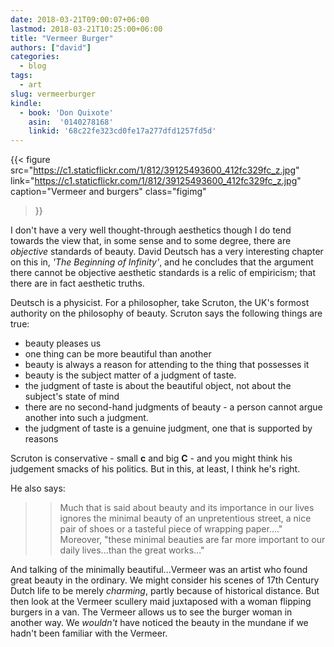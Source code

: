 ```yaml
---
date: 2018-03-21T09:00:07+06:00
lastmod: 2018-03-21T10:25:00+06:00
title: "Vermeer Burger"
authors: ["david"]
categories:
  - blog
tags:
  - art
slug: vermeerburger
kindle: 
  - book: 'Don Quixote'
    asin:  '0140278168'
    linkid: '68c22fe323cd0fe17a277dfd1257fd5d'
---
```


{{< figure src="https://c1.staticflickr.com/1/812/39125493600_412fc329fc_z.jpg"  
link="https://c1.staticflickr.com/1/812/39125493600_412fc329fc_z.jpg"  
caption="Vermeer and burgers"
 class="figimg"
>}}

I don't have a very well thought-through aesthetics though I do tend towards the view that, in some sense and to some degree, there are *objective* standards of beauty. David Deutsch has a very interesting chapter on this in, *'The Beginning of Infinity'*, and he concludes that the  argument there cannot be objective aesthetic standards is a relic of empiricism; that there are in fact aesthetic truths.


Deutsch is a physicist. For a philosopher, take Scruton, the UK's formost authority on the philosophy of beauty. Scruton says the following things are true:

* beauty pleases us
* one thing can be more beautiful than another
* beauty is always a reason for attending to the thing that possesses it
* beauty is the subject matter of a judgment of taste.
* the judgment of taste is about the beautiful object, not about the subject's state of mind
* there are no second-hand judgments of beauty -  a person cannot argue another into such a judgment.  
* the judgment of taste is a genuine judgment, one that is supported by reasons

Scruton is conservative - small **c** and big **C** - and you might think his judgement smacks of his politics. But in this, at least, I think he's right.

He also says:

>> Much that is said about beauty and its importance in our lives ignores the minimal beauty of an unpretentious street, a nice pair of shoes or a tasteful piece of wrapping paper...."  Moreover, "these minimal beauties are far more important to our daily lives...than the great works..."

And talking of the minimally beautiful...Vermeer was an artist who found great beauty in the ordinary. We might consider his scenes of 17th Century Dutch life to be merely *charming*, partly because of historical distance. But then look at the Vermeer scullery maid juxtaposed with a woman flipping burgers in a van. The Vermeer allows us to see the burger woman in another way. We *wouldn't* have noticed the beauty in the mundane if we hadn't been familiar with the Vermeer. 



